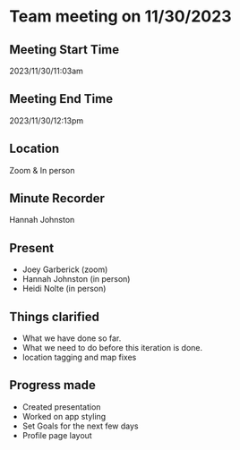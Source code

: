 # Team meeting on 11/30/2023
## Meeting Start Time
2023/11/30/11:03am
## Meeting End Time
2023/11/30/12:13pm
## Location
Zoom & In person
## Minute Recorder
Hannah Johnston
## Present
- Joey Garberick (zoom)
- Hannah Johnston (in person)
- Heidi Nolte (in person)

## Things clarified
- What we have done so far.
- What we need to do before this iteration is done.
- location tagging and map fixes
## Progress made
- Created presentation
- Worked on app styling
- Set Goals for the next few days
- Profile page layout
